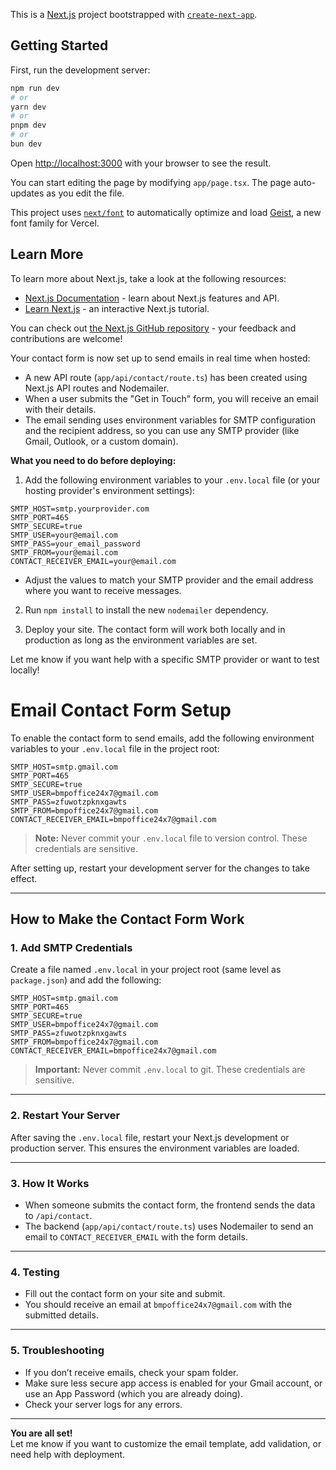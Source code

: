 This is a [Next.js](https://nextjs.org) project bootstrapped with [`create-next-app`](https://nextjs.org/docs/app/api-reference/cli/create-next-app).

## Getting Started

First, run the development server:

```bash
npm run dev
# or
yarn dev
# or
pnpm dev
# or
bun dev
```

Open [http://localhost:3000](http://localhost:3000) with your browser to see the result.

You can start editing the page by modifying `app/page.tsx`. The page auto-updates as you edit the file.

This project uses [`next/font`](https://nextjs.org/docs/app/building-your-application/optimizing/fonts) to automatically optimize and load [Geist](https://vercel.com/font), a new font family for Vercel.

## Learn More

To learn more about Next.js, take a look at the following resources:

- [Next.js Documentation](https://nextjs.org/docs) - learn about Next.js features and API.
- [Learn Next.js](https://nextjs.org/learn) - an interactive Next.js tutorial.

You can check out [the Next.js GitHub repository](https://github.com/vercel/next.js) - your feedback and contributions are welcome!

Your contact form is now set up to send emails in real time when hosted:

- A new API route (`app/api/contact/route.ts`) has been created using Next.js API routes and Nodemailer.
- When a user submits the "Get in Touch" form, you will receive an email with their details.
- The email sending uses environment variables for SMTP configuration and the recipient address, so you can use any SMTP provider (like Gmail, Outlook, or a custom domain).

**What you need to do before deploying:**
1. Add the following environment variables to your `.env.local` file (or your hosting provider's environment settings):

```
SMTP_HOST=smtp.yourprovider.com
SMTP_PORT=465
SMTP_SECURE=true
SMTP_USER=your@email.com
SMTP_PASS=your_email_password
SMTP_FROM=your@email.com
CONTACT_RECEIVER_EMAIL=your@email.com
```
- Adjust the values to match your SMTP provider and the email address where you want to receive messages.

2. Run `npm install` to install the new `nodemailer` dependency.

3. Deploy your site. The contact form will work both locally and in production as long as the environment variables are set.

Let me know if you want help with a specific SMTP provider or want to test locally!

# Email Contact Form Setup

To enable the contact form to send emails, add the following environment variables to your `.env.local` file in the project root:

```
SMTP_HOST=smtp.gmail.com
SMTP_PORT=465
SMTP_SECURE=true
SMTP_USER=bmpoffice24x7@gmail.com
SMTP_PASS=zfuwotzpknxgawts
SMTP_FROM=bmpoffice24x7@gmail.com
CONTACT_RECEIVER_EMAIL=bmpoffice24x7@gmail.com
```

> **Note:** Never commit your `.env.local` file to version control. These credentials are sensitive.

After setting up, restart your development server for the changes to take effect.

---

## **How to Make the Contact Form Work**

### 1. **Add SMTP Credentials**

Create a file named `.env.local` in your project root (same level as `package.json`) and add the following:

```
SMTP_HOST=smtp.gmail.com
SMTP_PORT=465
SMTP_SECURE=true
SMTP_USER=bmpoffice24x7@gmail.com
SMTP_PASS=zfuwotzpknxgawts
SMTP_FROM=bmpoffice24x7@gmail.com
CONTACT_RECEIVER_EMAIL=bmpoffice24x7@gmail.com
```

> **Important:** Never commit `.env.local` to git. These credentials are sensitive.

---

### 2. **Restart Your Server**

After saving the `.env.local` file, restart your Next.js development or production server. This ensures the environment variables are loaded.

---

### 3. **How It Works**

- When someone submits the contact form, the frontend sends the data to `/api/contact`.
- The backend (`app/api/contact/route.ts`) uses Nodemailer to send an email to `CONTACT_RECEIVER_EMAIL` with the form details.

---

### 4. **Testing**

- Fill out the contact form on your site and submit.
- You should receive an email at `bmpoffice24x7@gmail.com` with the submitted details.

---

### 5. **Troubleshooting**

- If you don’t receive emails, check your spam folder.
- Make sure less secure app access is enabled for your Gmail account, or use an App Password (which you are already doing).
- Check your server logs for any errors.

---

**You are all set!**  
Let me know if you want to customize the email template, add validation, or need help with deployment.
